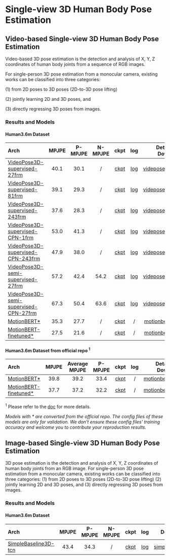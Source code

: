 # Single-view 3D Human Body Pose Estimation

## Video-based Single-view 3D Human Body Pose Estimation

Video-based 3D pose estimation is the detection and analysis of X, Y, Z coordinates of human body joints from a sequence of RGB images.

For single-person 3D pose estimation from a monocular camera, existing works can be classified into three categories:

(1) from 2D poses to 3D poses (2D-to-3D pose lifting)

(2) jointly learning 2D and 3D poses, and

(3) directly regressing 3D poses from images.

### Results and Models

#### Human3.6m Dataset

| Arch                                          | MPJPE | P-MPJPE | N-MPJPE |                     ckpt                      |                     log                      |              Details and Download               |
| :-------------------------------------------- | :---: | :-----: | :-----: | :-------------------------------------------: | :------------------------------------------: | :---------------------------------------------: |
| [VideoPose3D-supervised-27frm](/configs/body_3d_keypoint/pose_lift/h36m/pose-lift_videopose3d-27frm-supv_8xb128-80e_h36m.py) | 40.1  |  30.1   |    /    | [ckpt](https://download.openmmlab.com/mmpose/body3d/videopose/videopose_h36m_27frames_fullconv_supervised-fe8fbba9_20210527.pth) | [log](https://download.openmmlab.com/mmpose/body3d/videopose/videopose_h36m_27frames_fullconv_supervised_20210527.log.json) | [videpose3d_h36m.md](./h36m/videpose3d_h36m.md) |
| [VideoPose3D-supervised-81frm](/configs/body_3d_keypoint/pose_lift/h36m/pose-lift_videopose3d-81frm-supv_8xb128-80e_h36m.py) | 39.1  |  29.3   |    /    | [ckpt](https://download.openmmlab.com/mmpose/body3d/videopose/videopose_h36m_81frames_fullconv_supervised-1f2d1104_20210527.pth) | [log](https://download.openmmlab.com/mmpose/body3d/videopose/videopose_h36m_81frames_fullconv_supervised_20210527.log.json) | [videpose3d_h36m.md](./h36m/videpose3d_h36m.md) |
| [VideoPose3D-supervised-243frm](/configs/body_3d_keypoint/pose_lift/h36m/pose-lift_videopose3d-243frm-supv_8xb128-80e_h36m.py) | 37.6  |  28.3   |    /    | [ckpt](https://download.openmmlab.com/mmpose/body3d/videopose/videopose_h36m_243frames_fullconv_supervised-880bea25_20210527.pth) | [log](https://download.openmmlab.com/mmpose/body3d/videopose/videopose_h36m_243frames_fullconv_supervised_20210527.log.json) | [videpose3d_h36m.md](./h36m/videpose3d_h36m.md) |
| [VideoPose3D-supervised-CPN-1frm](/configs/body_3d_keypoint/pose_lift/h36m/pose-lift_videopose3d-1frm-supv-cpn-ft_8xb128-80e_h36m.py) | 53.0  |  41.3   |    /    | [ckpt](https://download.openmmlab.com/mmpose/body3d/videopose/videopose_h36m_1frame_fullconv_supervised_cpn_ft-5c3afaed_20210527.pth) | [log](https://download.openmmlab.com/mmpose/body3d/videopose/videopose_h36m_1frame_fullconv_supervised_cpn_ft_20210527.log.json) | [videpose3d_h36m.md](./h36m/videpose3d_h36m.md) |
| [VideoPose3D-supervised-CPN-243frm](/configs/body_3d_keypoint/pose_lift/h36m/pose-lift_videopose3d-243frm-supv-cpn-ft_8xb128-200e_h36m.py) | 47.9  |  38.0   |    /    | [ckpt](https://download.openmmlab.com/mmpose/body3d/videopose/videopose_h36m_243frames_fullconv_supervised_cpn_ft-88f5abbb_20210527.pth) | [log](https://download.openmmlab.com/mmpose/body3d/videopose/videopose_h36m_243frames_fullconv_supervised_cpn_ft_20210527.log.json) | [videpose3d_h36m.md](./h36m/videpose3d_h36m.md) |
| [VideoPose3D-semi-supervised-27frm](/configs/body_3d_keypoint/pose_lift/h36m/pose-lift_videopose3d-27frm-semi-supv_8xb64-200e_h36m.py) | 57.2  |  42.4   |  54.2   | [ckpt](https://download.openmmlab.com/mmpose/body3d/videopose/videopose_h36m_27frames_fullconv_semi-supervised-54aef83b_20210527.pth) | [log](https://download.openmmlab.com/mmpose/body3d/videopose/videopose_h36m_27frames_fullconv_semi-supervised_20210527.log.json) | [videpose3d_h36m.md](./h36m/videpose3d_h36m.md) |
| [VideoPose3D-semi-supervised-CPN-27frm](/configs/body_3d_keypoint/pose_lift/h36m/pose-lift_videopose3d-27frm-semi-supv-cpn-ft_8xb64-200e_h36m.py) | 67.3  |  50.4   |  63.6   | [ckpt](https://download.openmmlab.com/mmpose/body3d/videopose/videopose_h36m_27frames_fullconv_semi-supervised_cpn_ft-71be9cde_20210527.pth) | [log](https://download.openmmlab.com/mmpose/body3d/videopose/videopose_h36m_27frames_fullconv_semi-supervised_cpn_ft_20210527.log.json) | [videpose3d_h36m.md](./h36m/videpose3d_h36m.md) |
| [MotionBERT\*](/configs/body_3d_keypoint/pose_lift/h36m/pose-lift_motionbert-243frm_8xb32-120e_h36m.py) | 35.3  |  27.7   |    /    | [ckpt](https://download.openmmlab.com/mmpose/v1/body_3d_keypoint/pose_lift/h36m/motionbert_h36m-f554954f_20230531.pth) |                      /                       | [motionbert_h36m.md](./h36m/motionbert_h36m.md) |
| [MotionBERT-finetuned\*](/configs/body_3d_keypoint/pose_lift/h36m/pose-lift_motionbert-ft-243frm_8xb32-120e_h36m.py) | 27.5  |  21.6   |    /    | [ckpt](https://download.openmmlab.com/mmpose/v1/body_3d_keypoint/pose_lift/h36m/motionbert_ft_h36m-d80af323_20230531.pth) |                      /                       | [motionbert_h36m.md](./h36m/motionbert_h36m.md) |

#### Human3.6m Dataset from official repo <sup>1</sup>

| Arch                                                           | MPJPE | Average MPJPE | P-MPJPE |                              ckpt                               | log |              Details and Download               |
| :------------------------------------------------------------- | :---: | :-----------: | :-----: | :-------------------------------------------------------------: | :-: | :---------------------------------------------: |
| [MotionBERT\*](/configs/body_3d_keypoint/pose_lift/h36m/pose-lift_motionbert-243frm_8xb32-120e_h36m-original.py) | 39.8  |     39.2      |  33.4   | [ckpt](https://download.openmmlab.com/mmpose/v1/body_3d_keypoint/pose_lift/h36m/motionbert_h36m-f554954f_20230531.pth) |  /  | [motionbert_h36m.md](./h36m/motionbert_h36m.md) |
| [MotionBERT-finetuned\*](/configs/body_3d_keypoint/pose_lift/h36m/pose-lift_motionbert-243frm_8xb32-120e_h36m-original.py) | 37.7  |     37.2      |  32.2   | [ckpt](https://download.openmmlab.com/mmpose/v1/body_3d_keypoint/pose_lift/h36m/motionbert_ft_h36m-d80af323_20230531.pth) |  /  | [motionbert_h36m.md](./h36m/motionbert_h36m.md) |

<sup>1</sup> Please refer to the [doc](./h36m/motionbert_h36m.md) for more details.

*Models with * are converted from the official repo. The config files of these models are only for validation. We don't ensure these config files' training accuracy and welcome you to contribute your reproduction results.*

## Image-based Single-view 3D Human Body Pose Estimation

3D pose estimation is the detection and analysis of X, Y, Z coordinates of human body joints from an RGB image.
For single-person 3D pose estimation from a monocular camera, existing works can be classified into three categories:
(1) from 2D poses to 3D poses (2D-to-3D pose lifting)
(2) jointly learning 2D and 3D poses, and
(3) directly regressing 3D poses from images.

### Results and Models

#### Human3.6m Dataset

| Arch                                      | MPJPE | P-MPJPE | N-MPJPE |                   ckpt                    |                    log                    |                    Details and Download                    |
| :---------------------------------------- | :---: | :-----: | :-----: | :---------------------------------------: | :---------------------------------------: | :--------------------------------------------------------: |
| [SimpleBaseline3D-tcn](/configs/body_3d_keypoint/pose_lift/h36m/pose-lift_simplebaseline3d_8xb64-200e_h36m.py) | 43.4  |  34.3   |    /    | [ckpt](https://download.openmmlab.com/mmpose/body3d/simple_baseline/simple3Dbaseline_h36m-f0ad73a4_20210419.pth) | [log](https://download.openmmlab.com/mmpose/body3d/simple_baseline/20210415_065056.log.json) | [simplebaseline3d_h36m.md](./h36m/simplebaseline3d_h36m.md) |
